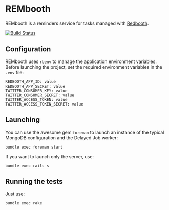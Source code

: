 # REMbooth

REMbooth is a reminders service for tasks managed with [Redbooth](https://redbooth.com).

[![Build Status](https://travis-ci.org/nosolopau/rembooth.svg?branch=master)](https://travis-ci.org/nosolopau/rembooth)

## Configuration

REMbooth uses `rbenv` to manage the application environment variables. Before launching the project, set the required environment variables in the `.env` file:

    REDBOOTH_APP_ID: value
    REDBOOTH_APP_SECRET: value
    TWITTER_CONSUMER_KEY: value
    TWITTER_CONSUMER_SECRET: value
    TWITTER_ACCESS_TOKEN: value
    TWITTER_ACCESS_TOKEN_SECRET: value

## Launching

You can use the awesome gem `foreman` to launch an instance of the typical MongoDB configuration and the Delayed Job worker:

    bundle exec foreman start

If you want to launch only the server, use:

    bundle exec rails s

## Running the tests

Just use:

    bundle exec rake

